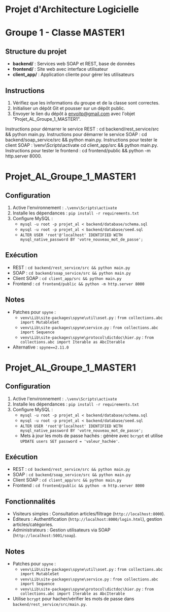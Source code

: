 # Projet d'Architecture Logicielle
# Groupe 1 - Classe MASTER1

## Structure du projet
- **backend/** : Services web SOAP et REST, base de données
- **frontend/** : Site web avec interface utilisateur
- **client_app/** : Application cliente pour gérer les utilisateurs

## Instructions
1. Vérifiez que les informations du groupe et de la classe sont correctes.
2. Initialiser un dépôt Git et pousser sur un dépôt public.
3. Envoyer le lien du dépôt à envoitp@gmail.com avec l'objet "Projet_AL_Groupe_1_MASTER1".


Instructions pour démarrer le service REST : cd backend/rest_service/src && python main.py.
Instructions pour démarrer le service SOAP : cd backend/soap_service/src && python main.py.
Instructions pour tester le client SOAP : 
    \venv\Scripts\activate
    cd client_app/src && python main.py.
Instructions pour tester le frontend : cd frontend/public && python -m http.server 8000.

# Projet_AL_Groupe_1_MASTER1
## Configuration
1. Active l'environnement : `.\venv\Scripts\activate`
2. Installe les dépendances : `pip install -r requirements.txt`
3. Configure MySQL :
   - `mysql -u root -p projet_al < backend/database/schema.sql`
   - `mysql -u root -p projet_al < backend/database/seed.sql`
   - `ALTER USER 'root'@'localhost' IDENTIFIED WITH mysql_native_password BY 'votre_nouveau_mot_de_passe';`
## Exécution
- REST : `cd backend/rest_service/src && python main.py`
- SOAP : `cd backend/soap_service/src && python main.py`
- Client SOAP : `cd client_app/src && python main.py`
- Frontend : `cd frontend/public && python -m http.server 8000`
## Notes
- Patches pour `spyne` :
  - `venv\Lib\site-packages\spyne\util\oset.py` : `from collections.abc import MutableSet`
  - `venv\Lib\site-packages\spyne\service.py` : `from collections.abc import Sequence`
  - `venv\Lib\site-packages\spyne\protocol\dictdoc\hier.py` : `from collections.abc import Iterable as AbcIterable`
- Alternative : `spyne==2.11.0`


# Projet_AL_Groupe_1_MASTER1
## Configuration
1. Active l'environnement : `.\venv\Scripts\activate`
2. Installe les dépendances : `pip install -r requirements.txt`
3. Configure MySQL :
   - `mysql -u root -p projet_al < backend/database/schema.sql`
   - `mysql -u root -p projet_al < backend/database/seed.sql`
   - `ALTER USER 'root'@'localhost' IDENTIFIED WITH mysql_native_password BY 'votre_nouveau_mot_de_passe';`
   - Mets à jour les mots de passe hachés : génère avec `bcrypt` et utilise `UPDATE users SET password = 'valeur_hachée'`.
## Exécution
- REST : `cd backend/rest_service/src && python main.py`
- SOAP : `cd backend/soap_service/src && python main.py`
- Client SOAP : `cd client_app/src && python main.py`
- Frontend : `cd frontend/public && python -m http.server 8000`
## Fonctionnalités
- Visiteurs simples : Consultation articles/filtrage (`http://localhost:8000`).
- Éditeurs : Authentification (`http://localhost:8000/login.html`), gestion articles/catégories.
- Administrateurs : Gestion utilisateurs via SOAP (`http://localhost:5001/soap`).
## Notes
- Patches pour `spyne` :
  - `venv\Lib\site-packages\spyne\util\oset.py` : `from collections.abc import MutableSet`
  - `venv\Lib\site-packages\spyne\service.py` : `from collections.abc import Sequence`
  - `venv\Lib\site-packages\spyne\protocol\dictdoc\hier.py` : `from collections.abc import Iterable as AbcIterable`
- Utilise `bcrypt` pour hacher/vérifier les mots de passe dans `backend/rest_service/src/main.py`.